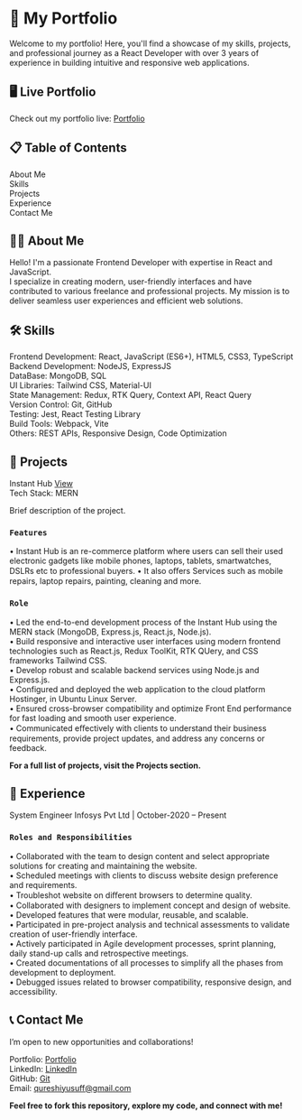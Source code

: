 # 🌟 My Portfolio

Welcome to my portfolio! Here, you'll find a showcase of my skills, projects, and professional journey as a React Developer with over 3 years of experience in building intuitive and responsive web applications.

## 🖥️ Live Portfolio

Check out my portfolio live: [Portfolio](https://yusufqureshi.online)

## 📋 Table of Contents

About Me\
Skills\
Projects\
Experience\
Contact Me

## 👨‍💻 About Me

Hello! I'm a passionate Frontend Developer with expertise in React and JavaScript.\
I specialize in creating modern, user-friendly interfaces and have contributed to various freelance and professional projects. My mission is to deliver seamless user experiences and efficient web solutions.

## 🛠️ Skills

Frontend Development: React, JavaScript (ES6+), HTML5, CSS3, TypeScript\
Backend Development: NodeJS, ExpressJS\
DataBase: MongoDB, SQL\
UI Libraries: Tailwind CSS, Material-UI\
State Management: Redux, RTK Query, Context API, React Query\
Version Control: Git, GitHub\
Testing: Jest, React Testing Library\
Build Tools: Webpack, Vite\
Others: REST APIs, Responsive Design, Code Optimization

## 🚀 Projects

Instant Hub [View](https://www.instanthub.in)\
Tech Stack: MERN

Brief description of the project.

### `Features`

• Instant Hub is an re-commerce platform where users can sell
their used electronic gadgets like mobile phones, laptops, tablets,
smartwatches, DSLRs etc to professional buyers.
• It also oﬀers Services such as mobile repairs, laptop repairs, painting,
cleaning and more.

### `Role`

• Led the end-to-end development process of the Instant Hub
using the MERN stack (MongoDB, Express.js, React.js, Node.js).\
• Build responsive and interactive user interfaces using modern
frontend technologies such as React.js, Redux ToolKit, RTK QUery,
and CSS frameworks Tailwind CSS.\
• Develop robust and scalable backend services using Node.js and
Express.js.\
• Configured and deployed the web application to the cloud platform
Hostinger, in Ubuntu Linux Server.\
• Ensured cross-browser compatibility and optimize Front End
performance for fast loading and smooth user experience.\
• Communicated eﬀectively with clients to understand their business
requirements, provide project updates, and address any concerns or
feedback.

**For a full list of projects, visit the Projects section.**

## 📜 Experience

System Engineer
Infosys Pvt Ltd | October-2020 – Present

### `Roles and Responsibilities`

• Collaborated with the team to design content and select appropriate
solutions for creating and maintaining the website.\
• Scheduled meetings with clients to discuss website design preference
and requirements.\
• Troubleshot website on diﬀerent browsers to determine quality.\
• Collaborated with designers to implement concept and design of
website.\
• Developed features that were modular, reusable, and scalable.\
• Participated in pre-project analysis and technical assessments to
validate creation of user-friendly interface.\
• Actively participated in Agile development processes, sprint planning,
daily stand-up calls and retrospective meetings.\
• Created documentations of all processes to simplify all the phases
from development to deployment.\
• Debugged issues related to browser compatibility, responsive design,
and accessibility.

## 📞 Contact Me

I’m open to new opportunities and collaborations!

Portfolio: [Portfolio](https://yusufqureshi.online)\
LinkedIn: [LinkedIn](http://linkedin.com/in/yusufulla-qureshi-7278951ba)\
GitHub: [Git](https://github.com/QureshiYousuf)\
Email: qureshiyusuff@gmail.com

**Feel free to fork this repository, explore my code, and connect with me!**
